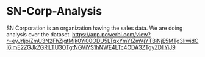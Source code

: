 # SN-Corp-Analysis
SN Corporation is an organization having the sales data. We are doing analysis over the dataset.
https://app.powerbi.com/view?r=eyJrIjoiZmU3N2FhZjgtMjk0Yi00ODU5LTgxYmYtZmVjYTBiNjE5MTg3IiwidCI6ImE2ZGJkZGRlLTU3OTgtNGViYS1hNWE4LTc4ODA3ZTgyZDllYiJ9
